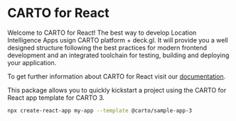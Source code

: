 # CARTO for React

Welcome to CARTO for React! The best way to develop Location Intelligence Apps usign CARTO platform + deck.gl. It will provide you a well designed structure following the best practices for modern frontend development and an integrated toolchain for testing, building and deploying your application.

To get further information about CARTO for React visit our [documentation](https://docs.carto.com/react).

This package allows you to quickly kickstart a project using the CARTO for React app template for CARTO 3. 

```bash
npx create-react-app my-app --template @carto/sample-app-3
```